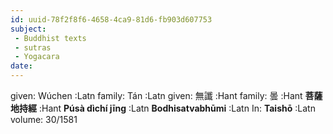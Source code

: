 ```yaml
---
id: uuid-78f2f8f6-4658-4ca9-81d6-fb903d607753
subject: 
 - Buddhist texts
 - sutras
 - Yogacara
date: 
---
```


given: Wúchen :Latn
family: Tán :Latn
given: 無讖 :Hant
family: 曇 :Hant
**菩薩地持經** :Hant
**Púsà dìchí jīng** :Latn
**Bodhisatvabhūmi** :Latn
In: 
**Taishō** :Latn
volume: 30/1581